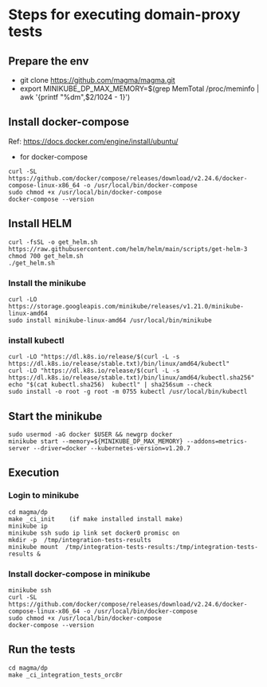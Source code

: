 # Steps for executing domain-proxy tests

## Prepare the env
* git clone https://github.com/magma/magma.git
* export MINIKUBE_DP_MAX_MEMORY=$(grep MemTotal /proc/meminfo | awk '{printf "%dm",$2/1024 - 1}')

## Install docker-compose
Ref: https://docs.docker.com/engine/install/ubuntu/
* for docker-compose
```
curl -SL https://github.com/docker/compose/releases/download/v2.24.6/docker-compose-linux-x86_64 -o /usr/local/bin/docker-compose
sudo chmod +x /usr/local/bin/docker-compose
docker-compose --version
```

## Install HELM 
```
curl -fsSL -o get_helm.sh https://raw.githubusercontent.com/helm/helm/main/scripts/get-helm-3
chmod 700 get_helm.sh
./get_helm.sh
```

### Install the minikube 
```
curl -LO https://storage.googleapis.com/minikube/releases/v1.21.0/minikube-linux-amd64
sudo install minikube-linux-amd64 /usr/local/bin/minikube
```
### install kubectl
```
curl -LO "https://dl.k8s.io/release/$(curl -L -s https://dl.k8s.io/release/stable.txt)/bin/linux/amd64/kubectl"
curl -LO "https://dl.k8s.io/release/$(curl -L -s https://dl.k8s.io/release/stable.txt)/bin/linux/amd64/kubectl.sha256"
echo "$(cat kubectl.sha256)  kubectl" | sha256sum --check
sudo install -o root -g root -m 0755 kubectl /usr/local/bin/kubectl
```

## Start the minikube
```
sudo usermod -aG docker $USER && newgrp docker
minikube start --memory=${MINIKUBE_DP_MAX_MEMORY} --addons=metrics-server --driver=docker --kubernetes-version=v1.20.7
```

## Execution

### Login to minikube
```
cd magma/dp
make _ci_init    (if make installed install make)
minikube ip
minikube ssh sudo ip link set docker0 promisc on
mkdir -p  /tmp/integration-tests-results
minikube mount  /tmp/integration-tests-results:/tmp/integration-tests-results &
```

### Install docker-compose in minikube
```
minikube ssh
curl -SL https://github.com/docker/compose/releases/download/v2.24.6/docker-compose-linux-x86_64 -o /usr/local/bin/docker-compose
sudo chmod +x /usr/local/bin/docker-compose
docker-compose --version
```

## Run the tests
```
cd magma/dp
make _ci_integration_tests_orc8r
```



